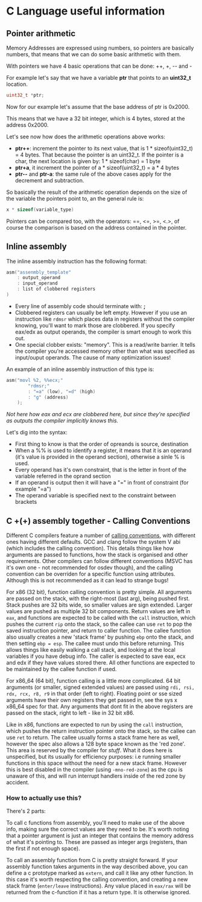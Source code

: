 # C Language useful information

## Pointer arithmetic

Memory Addresses are expressed using numbers, so pointers are basically numbers, that means that we can 
do some basic arithmetic with them. 

With pointers we have 4 basic operations that can be done: ++, +, -- and - 

For example let's say that we have a variable **ptr** that points to an **uint32_t** location. 

```C
uint32_t *ptr;
```

Now for our example let's assume that the base address of ptr is 0x2000.

This means that we have a 32 bit integer, which is 4 bytes, stored at the address 0x2000.

Let's see now how does the arithmetic operations above works: 

* **ptr++**: increment the pointer to its next value, that is 1 * sizeof(uint32_t) = 4 bytes. That because the pointer is an uint32_t. If the pointer is a char, the next location is given by: 1 * sizeof(char) = 1 byte
* **ptr+a**, it increment the pointer of a * sizeof(uint32_t) = a * 4 bytes
* **ptr--** and **ptr-a**: the same rule of the above cases apply for the decrement and subtraction.

So basically the result of the arithmetic operation depends on the size of the variable the pointers point to, an the general rule is:

```c
x * sizeof(variable_type)
```

Pointers can be compared too, with the operators: ==, <=, >=, <.>, of course the comparison is based  on the address contained in the pointer. 
## Inline assembly  

The inline assembly instruction has the following format: 

```C
asm("assenmbly_template" 
    : output_operand
    : input_operand
    : list of clobbered registers
)
```

* Every line of assembly code should terminate with: **;**
* Clobbered registers can usually be left empty. However if you use an instruction like `rdmsr` which places data in registers without the compiler knowing, you'll want to mark those are clobbered. If you specify eax/edx as output operands, the compiler is smart enough to work this out.
* One special clobber exists: "memory". This is a read/write barrier. It tells the compiler you're accessed memory other than what was specified as input/ouput operands. The cause of many optimization issues!

An example of an inline assembly instruction of this type is: 

```C
asm("movl %2, %%ecx;" 
        "rdmsr;"
        : "=a" (low), "=d" (high)
        : "g" (address)
    );
```

*Not here how eax and ecx are clobbered here, but since they're specified as outputs the compiler implicitly knows this.*

Let's dig into the syntax: 

* First thing to know is that the order of opreands is source, destination
* When a %% is used to identify a register, it means that it is an operand (it's value is provided in the operand section), otherwise a sinle % is used.
* Every operand has it's own constraint, that is the letter in front of the variable referred in the oprand section
* If an operand is output then it will have a "=" in front of constraint (for example "=a")
* The operand variable is specified next to the constraint between brackets

## C +(+) assembly together - Calling Conventions

Different C compilers feature a number of [calling conventions](https://en.wikipedia.org/wiki/X86_calling_conventions),
with different ones having different defaults. GCC and clang follow the system V abi (which includes the calling convention).
This details things like how arguments are passed to functions, how the stack is organised and other requirements.
Other compilers can follow different conventions (MSVC has it's own one - not recommended for osdev though), and the calling convention
can be overriden for a specific function using attributes. Although this is not recommended as it can lead to strange bugs!

For x86 (32 bit), function calling convention is pretty simple. All arguments are passed on the stack, with the right-most (last arg),
being pushed first. Stack pushes are 32 bits wide, so smaller values are sign extended. Larger values are pushed as multiple 32 bit components.
Return values are left in `eax`, and functions are expected to be called with the `call` instruction, which pushes the current `rip` onto the stack, 
so the callee can use `ret` to pop the saved instruction pointer, and return to caller function.
The callee function also usually creates a new 'stack frame' by pushing `ebp` onto the stack, and then setting `ebp = esp`.
The callee must undo this before returning. This allows things like easily walking a call stack, and looking at the local variables if you have debug info.
The caller is expected to save eax, ecx and edx if they have values stored there. All other functions are expected to be maintained by the callee function if used.

For x86_64 (64 bit), function calling is a little more complicated. 
64 bit arguments (or smaller, signed extended values) are passed using `rdi, rsi, rdx, rcx, r8, r9` in that order (left to right).
Floating point or sse sized arguments have their own registers they get passed in, see the sys x x86_64 spec for that.
Any arguments that dont fit in the above registers are passed on the stack, right to left - like in 32 bit x86.

Like in x86, functions are expected to run by using the `call` instruction, which pushes the return instruction pointer onto the stack, so the callee can use `ret` to return.  The callee usually forms a stack frame here as well, however the spec also allows a 128 byte space known as the 'red zone'.
This area is reserved by the compiler for *stuff*. What it does here is unspecified, but its usually for efficiency purposes: i.e running smaller functions in this space without the need for a new stack frame. However this is best disabled in the compiler (using `-mno-red-zone`) as the cpu is unaware of this, and will run interrupt handlers inside of the red zone by accident.

### How to actually use this?
There's 2 parts: 

To call c functions from assembly, you'll need to make use of the above info, making sure the correct values are they need to be.
It's worth noting that a pointer argument is just an integer that contains the memory address of what it's pointing to. 
These are passed as integer args (registers, than the first if not enough space).

To call an assembly function from C is pretty straight forward. If your assembly function takes arguments in the way described above, you can define a c prototype marked as `extern`, 
and call it like any other function. In this case it's worth respecting the calling convention, and creating a new stack frame (`enter/leave` instructions).
Any value placed in `eax/rax` will be returned from the c-function if it has a return type. It is otherwise ignored.
